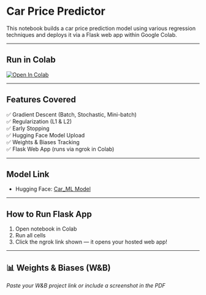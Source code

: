 #  Car Price Predictor

This notebook builds a car price prediction model using various regression techniques and deploys it via a Flask web app within Google Colab.

---

##  Run in Colab

[![Open In Colab](https://colab.research.google.com/assets/colab-badge.svg)](https://colab.research.google.com/github/HEERHARISH1/ANO3_ML/blob/main/Car_Price_Predictor_Flask.ipynb)

---

##  Features Covered

✅ Gradient Descent (Batch, Stochastic, Mini-batch)  
✅ Regularization (L1 & L2)  
✅ Early Stopping  
✅ Hugging Face Model Upload  
✅ Weights & Biases Tracking  
✅ Flask Web App (runs via ngrok in Colab)

---

##  Model Link

- Hugging Face: [Car_ML Model](https://huggingface.co/heerheer/Car_ML)

---

##  How to Run Flask App

1. Open notebook in Colab  
2. Run all cells  
3. Click the ngrok link shown — it opens your hosted web app!

---

## 📊 Weights & Biases (W&B)

*Paste your W&B project link or include a screenshot in the PDF*
